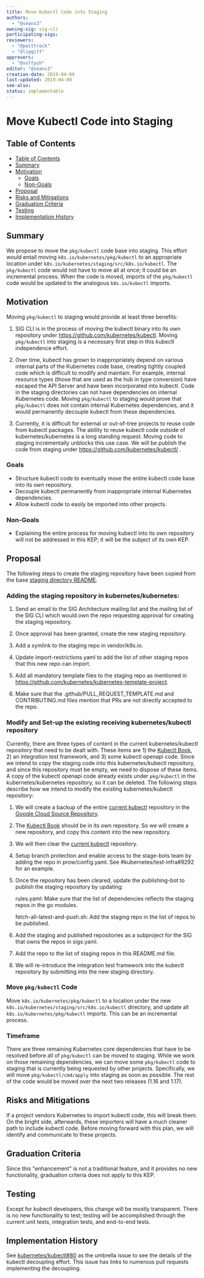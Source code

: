 ```yaml
---
title: Move Kubectl Code into Staging
authors:
  - "@seans3"
owning-sig: sig-cli
participating-sigs:
reviewers:
  - "@pwittrock"
  - "@liggitt"
approvers:
  - "@soltysh"
editor: "@seans3"
creation-date: 2019-04-09
last-updated: 2019-04-09
see-also:
status: implementable
---
```



# Move Kubectl Code into Staging

## Table of Contents

<!-- toc -->
* [Table of Contents](#table-of-contents)
* [Summary](#summary)
* [Motivation](#motivation)
    * [Goals](#goals)
    * [Non-Goals](#non-goals)
* [Proposal](#proposal)
* [Risks and Mitigations](#risks-and-mitigations)
* [Graduation Criteria](#graduation-criteria)
* [Testing](#testing)
* [Implementation History](#implementation-history)

<!-- /toc -->

## Summary

We propose to move the `pkg/kubectl` code base into staging. This effort would
entail moving `k8s.io/kubernetes/pkg/kubectl` to an appropriate location under
`k8s.io/kubernetes/staging/src/k8s.io/kubectl`. The `pkg/kubectl`
code would not have to move all at once; it could be an incremental process. When
the code is moved, imports of the `pkg/kubectl` code would be updated to the
analogous `k8s.io/kubectl` imports.

## Motivation

Moving `pkg/kubectl` to staging would provide at least three benefits:

1. SIG CLI is in the process of moving the kubectl binary into its own repository
under https://github.com/kubernetes/kubectl. Moving `pkg/kubectl` into staging
is a necessary first step in this kubectl independence effort.

2. Over time, kubectl has grown to inappropriately depend on various internal
parts of the Kubernetes code base, creating tightly coupled code which is
difficult to modify and maintain. For example, internal resource types (those
that are used as the hub in type conversion) have escaped the API Server and
have been incorporated into kubectl. Code in the staging directories can not
have dependencies on internal Kubernetes code. Moving `pkg/kubectl` to staging would
prove that `pkg/kubectl` does not contain internal Kubernetes dependencies, and it
would permanently decouple kubectl from these dependencies.

3. Currently, it is difficult for external or out-of-tree projects to reuse code
from kubectl packages. The ability to reuse kubectl code outside of
kubernetes/kubernetes is a long standing request. Moving code to staging
incrementally unblocks this use case. We will be publish the code from staging
under https://github.com/kubernetes/kubectl/ .

### Goals

- Structure kubectl code to eventually move the entire kubectl code base into
  its own repository.
- Decouple kubectl permanently from inappropriate internal Kubernetes dependencies.
- Allow kubectl code to easily be imported into other projects.

### Non-Goals

- Explaining the entire process for moving kubectl into its own repository will
not be addressed in this KEP; it will be the subject of its own KEP.

## Proposal

The following steps to create the staging repository have been copied from
the base [staging directory README](https://github.com/kubernetes/kubernetes/tree/master/staging).

### Adding the staging repository in kubernetes/kubernetes:

1. Send an email to the SIG Architecture mailing list and the mailing list of
   the SIG CLI which would own the repo requesting approval for creating the
   staging repository.

2. Once approval has been granted, create the new staging repository.

3. Add a symlink to the staging repo in vendor/k8s.io.

4. Update import-restrictions.yaml to add the list of other staging repos that
   this new repo can import.

5. Add all mandatory template files to the staging repo as mentioned in
   https://github.com/kubernetes/kubernetes-template-project.

6. Make sure that the .github/PULL_REQUEST_TEMPLATE.md and CONTRIBUTING.md files
   mention that PRs are not directly accepted to the repo.

### Modify and Set-up the existing receiving kubernetes/kubectl repository

Currently, there are three types of content in the current kubernetes/kubectl
repository that need to be dealt with. These items are 1) the [Kubectl
Book](https://kubectl.docs.k8s.io/), 2) an integration test framework, and 3)
some kubectl openapi code. Since we intend to copy the staging code into this
kubernetes/kubectl repository, and since this repository must be empty, we need
to dispose of these items. A copy of the kubectl openapi code already exists
under `pkg/kubectl` in the kubernetes/kubernetes repository, so it can be
deleted. The following steps describe how we intend to modify the existing
kubernetes/kubectl repository:

1. We will create a backup of the entire [current
   kubectl](https://github.com/kubernetes/kubectl) repository in the [Google
   Cloud Source Repository](https://cloud.google.com/source-repositories/).

2. The [Kubectl Book](https://kubectl.docs.k8s.io/) should be in its own
   repository. So we will create a new repository, and copy this content into
   the new repository.

3. We will then clear the [current
   kubectl](https://github.com/kubernetes/kubectl) repository.

4. Setup branch protection and enable access to the stage-bots team by adding
   the repo in prow/config.yaml. See #kubernetes/test-infra#9292 for an
   example.

5. Once the repository has been cleared, update the publishing-bot to publish
   the staging repository by updating:

   rules.yaml: Make sure that the list of dependencies reflects the staging
   repos in the go modules.

   fetch-all-latest-and-push.sh: Add the staging repo in the list of repos to be
   published.

6. Add the staging and published repositories as a subproject for the SIG that
   owns the repos in sigs.yaml.

7. Add the repo to the list of staging repos in this README.md file.

8. We will re-introduce the integration test framework into the kubectl
   repository by submitting into the new staging directory.

### Move `pkg/kubectl` Code

Move `k8s.io/kubernetes/pkg/kubectl` to a location under the new
`k8s.io/kubernetes/staging/src/k8s.io/kubectl` directory, and update all
`k8s.io/kubernetes/pkg/kubectl` imports. This can be an incremental process.

### Timeframe

There are three remaining Kubernetes core dependencies that have to be resolved
before all of `pkg/kubectl` can be moved to staging. While we work on those
remaining dependencies, we can move some `pkg/kubectl` code to staging that is
currently being requested by other projects. Specifically, we will move
`pkg/kubectl/cmd/apply` into staging as soon as possible. The rest of the code
would be moved over the next two releases (1.16 and 1.17).

## Risks and Mitigations

If a project vendors Kubernetes to import kubectl code, this will break them.
On the bright side, afterwards, these importers will have a much cleaner path to 
include kubectl code. Before moving forward with this plan, we will identify and
communicate to these projects.

## Graduation Criteria

Since this "enhancement" is not a traditional feature, and it provides no new
functionality, graduation criteria does not apply to this KEP.

## Testing

Except for kubectl developers, this change will be mostly transparent. There is
no new functionality to test; testing will be accomplished through the current
unit tests, integration tests, and end-to-end tests.

## Implementation History

See [kubernetes/kubectl#80](https://github.com/kubernetes/kubectl/issues/80) as
the umbrella issue to see the details of the kubectl decoupling effort. This
issue has links to numerous pull requests implementing the decoupling.
